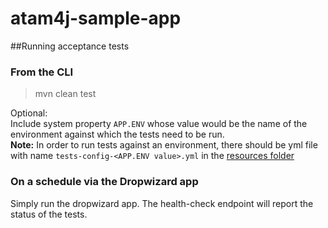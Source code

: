 atam4j-sample-app
=================

##Running acceptance tests

### From the CLI
> mvn clean test      

Optional:      
Include system property `APP.ENV` whose value would be the name of the environment against which the tests need to be 
run.      
**Note:** In order to run tests against an environment, there should be yml file with name 
`tests-config-<APP.ENV value>.yml` in the [resources folder](src/main/resources)

### On a schedule via the Dropwizard app
Simply run the dropwizard app. The health-check endpoint will report the status of the tests.
